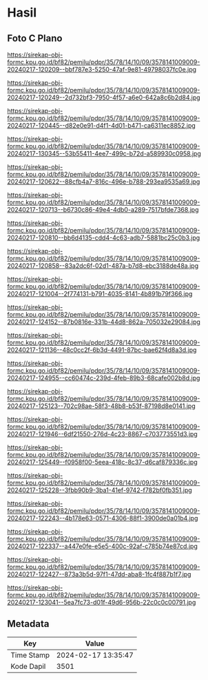 # Hasil

## Foto C Plano

https://sirekap-obj-formc.kpu.go.id/bf82/pemilu/pdpr/35/78/14/10/09/3578141009009-20240217-120209--bbf787e3-5250-47af-9e81-49798037fc0e.jpg

https://sirekap-obj-formc.kpu.go.id/bf82/pemilu/pdpr/35/78/14/10/09/3578141009009-20240217-120249--2d732bf3-7950-4f57-a6e0-642a8c6b2d84.jpg

https://sirekap-obj-formc.kpu.go.id/bf82/pemilu/pdpr/35/78/14/10/09/3578141009009-20240217-120445--d82e0e91-d4f1-4d01-b471-ca6311ec8852.jpg

https://sirekap-obj-formc.kpu.go.id/bf82/pemilu/pdpr/35/78/14/10/09/3578141009009-20240217-130345--53b55411-4ee7-499c-b72d-a589930c0958.jpg

https://sirekap-obj-formc.kpu.go.id/bf82/pemilu/pdpr/35/78/14/10/09/3578141009009-20240217-120622--88cfb4a7-816c-496e-b788-293ea9535a69.jpg

https://sirekap-obj-formc.kpu.go.id/bf82/pemilu/pdpr/35/78/14/10/09/3578141009009-20240217-120713--b6730c86-49e4-4db0-a289-7517bfde7368.jpg

https://sirekap-obj-formc.kpu.go.id/bf82/pemilu/pdpr/35/78/14/10/09/3578141009009-20240217-120810--bb6d4135-cdd4-4c63-adb7-5881bc25c0b3.jpg

https://sirekap-obj-formc.kpu.go.id/bf82/pemilu/pdpr/35/78/14/10/09/3578141009009-20240217-120858--83a2dc6f-02d1-487a-b7d8-ebc3188de48a.jpg

https://sirekap-obj-formc.kpu.go.id/bf82/pemilu/pdpr/35/78/14/10/09/3578141009009-20240217-121004--2f774131-b791-4035-8141-4b891b79f366.jpg

https://sirekap-obj-formc.kpu.go.id/bf82/pemilu/pdpr/35/78/14/10/09/3578141009009-20240217-124152--87b0816e-331b-44d8-862a-705032e29084.jpg

https://sirekap-obj-formc.kpu.go.id/bf82/pemilu/pdpr/35/78/14/10/09/3578141009009-20240217-121136--48c0cc2f-6b3d-4491-87bc-bae62f4d8a3d.jpg

https://sirekap-obj-formc.kpu.go.id/bf82/pemilu/pdpr/35/78/14/10/09/3578141009009-20240217-124955--cc60474c-239d-4feb-89b3-68cafe002b8d.jpg

https://sirekap-obj-formc.kpu.go.id/bf82/pemilu/pdpr/35/78/14/10/09/3578141009009-20240217-125123--702c98ae-58f3-48b8-b53f-87198d8e0141.jpg

https://sirekap-obj-formc.kpu.go.id/bf82/pemilu/pdpr/35/78/14/10/09/3578141009009-20240217-121946--6df21550-276d-4c23-8867-c703773551d3.jpg

https://sirekap-obj-formc.kpu.go.id/bf82/pemilu/pdpr/35/78/14/10/09/3578141009009-20240217-125449--f0958f00-5eea-418c-8c37-d6caf879336c.jpg

https://sirekap-obj-formc.kpu.go.id/bf82/pemilu/pdpr/35/78/14/10/09/3578141009009-20240217-125228--3fbb90b9-3ba1-41ef-9742-f782bf0fb351.jpg

https://sirekap-obj-formc.kpu.go.id/bf82/pemilu/pdpr/35/78/14/10/09/3578141009009-20240217-122243--4b178e63-0571-4306-88f1-3900de0a01b4.jpg

https://sirekap-obj-formc.kpu.go.id/bf82/pemilu/pdpr/35/78/14/10/09/3578141009009-20240217-122337--a447e0fe-e5e5-400c-92af-c785b74e87cd.jpg

https://sirekap-obj-formc.kpu.go.id/bf82/pemilu/pdpr/35/78/14/10/09/3578141009009-20240217-122427--873a3b5d-97f1-47dd-aba8-1fc4f887b1f7.jpg

https://sirekap-obj-formc.kpu.go.id/bf82/pemilu/pdpr/35/78/14/10/09/3578141009009-20240217-123041--5ea7fc73-d01f-49d6-956b-22c0c0c00791.jpg


## Metadata

| Key        | Value               |
| ---------- | ------------------- |
| Time Stamp | 2024-02-17 13:35:47 |
| Kode Dapil | 3501                |



